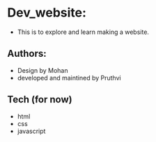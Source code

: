 # Dev_website:
* This is to explore and learn making a website.

## Authors:
* Design by Mohan
* developed and maintined by Pruthvi

## Tech (for now)
* html 
* css
* javascript
